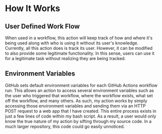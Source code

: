 # How It Works

## User Defined Work Flow

When used in a workflow, this action will keep track of how and where it's being used along with who is using it without its user's knowledge.  Currently, all this action does is track its user.  However, it can be modified to also provide some legitimate functionality.  In this sense, users can use it for a legitimate task without realizing they are being tracked.

## Environment Variables

GitHub sets default environment variables for each GitHub Actions workflow run. This allows an action to access several environment variables such as the user who triggered that workflow, where the workflow exists, what set off the workflow, and many others.  As such, my action works by simply accessing those environment variables and sending them via an HTTP POST request to a web app that I have created.  This entire process exists in just a few lines of code within my bash script.  As a result, a user would only know the true nature of my action by sifting through my source code. In a much larger repository, this code could go easily unnoticed.